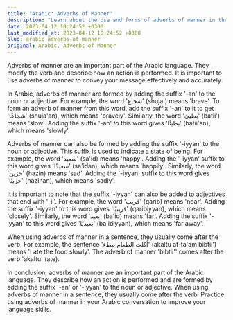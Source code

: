 ```yaml
---
title: "Arabic: Adverbs of Manner"
description: "Learn about the use and forms of adverbs of manner in the Arabic language."
date: 2023-04-12 10:24:52 +0300
last_modified_at: 2023-04-12 10:24:52 +0300
slug: arabic-adverbs-of-manner
original: Arabic, Adverbs of Manner
---
```

Adverbs of manner are an important part of the Arabic language. They modify the verb and describe how an action is performed. It is important to use adverbs of manner to convey your message effectively and accurately.

In Arabic, adverbs of manner are formed by adding the suffix '-an' to the noun or adjective. For example, the word 'شجاع' (shuja') means 'brave'. To form an adverb of manner from this word, add the suffix '-an' to it to get 'شجاعًا' (shuja'an), which means 'bravely'. Similarly, the word 'بطيئ' (batii') means 'slow'. Adding the suffix '-an' to this word gives 'بطيئًا' (batii'an), which means 'slowly'.

Adverbs of manner can also be formed by adding the suffix '-iyyan' to the noun or adjective. This suffix is used to indicate a state of being. For example, the word 'سعيد' (sa'id) means 'happy'. Adding the '-iyyan' suffix to this word gives 'سعيدًا' (sa'idan), which means 'happily'. Similarly, the word 'حزين' (hazin) means 'sad'. Adding the '-iyyan' suffix to this word gives 'حزينًا' (hazinan), which means 'sadly'.

It is important to note that the suffix '-iyyan' can also be added to adjectives that end with '-ii'. For example, the word 'قريب' (qarib) means 'near'. Adding the suffix '-iyyan' to this word gives 'قريبيًا' (qaribiyyan), which means 'closely'. Similarly, the word 'بعيد' (ba'id) means 'far'. Adding the suffix '-iyyan' to this word gives 'بعيديًا' (ba'idiyyan), which means 'far away'.

When using adverbs of manner in a sentence, they usually come after the verb. For example, the sentence 'أكلت الطعام ببطء' (akaltu at-ta'am bibtii') means 'I ate the food slowly'. The adverb of manner 'bibtii'' comes after the verb 'akaltu' (ate).

In conclusion, adverbs of manner are an important part of the Arabic language. They describe how an action is performed and are formed by adding the suffix '-an' or '-iyyan' to the noun or adjective. When using adverbs of manner in a sentence, they usually come after the verb. Practice using adverbs of manner in your Arabic conversation to improve your language skills.
